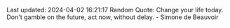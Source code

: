 Last updated: 2024-04-02 16:21:17
Random Quote: Change your life today. Don't gamble on the future, act now, without delay. - Simone de Beauvoir